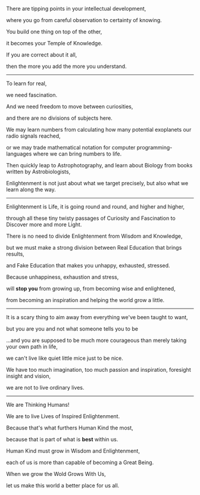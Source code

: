 There are tipping points in your intellectual development,

where you go from careful observation to certainty of knowing.

You build one thing on top of the other,

it becomes your Temple of Knowledge.

If you are correct about it all,

then the more you add the more you understand.

---

To learn for real,

we need fascination.

And we need freedom to move between curiosities,

and there are no divisions of subjects here.

We may learn numbers from calculating how many potential exoplanets our radio signals reached,

or we may trade mathematical notation for computer programming-languages where we can bring numbers to life.

Then quickly leap to Astrophotography, and learn about Biology from books written by Astrobiologists,

Enlightenment is not just about what we target precisely, but also what we learn along the way.

---

Enlightenment is Life, it is going round and round, and higher and higher,

through all these tiny twisty passages of Curiosity and Fascination to Discover more and more Light.

There is no need to divide Enlightenment from Wisdom and Knowledge,

but we must make a strong division between Real Education that brings results,

and Fake Education that makes you unhappy, exhausted, stressed.

Because unhappiness, exhaustion and stress,

will **stop you** from growing up, from becoming wise and enlightened,

from becoming an inspiration and helping the world grow a little.

---

It is a scary thing to aim away from everything we've been taught to want,

but you are you and not what someone tells you to be

...and you are supposed to be much more courageous than merely taking your own path in life,

we can't live like quiet little mice just to be nice.

We have too much imagination, too much passion and inspiration, foresight insight and vision,

we are not to live ordinary lives.

---

We are Thinking Humans!

We are to live Lives of Inspired Enlightenment.

Because that's what furthers Human Kind the most,

because that is part of what is **best** within us.

Human Kind must grow in Wisdom and Enlightenment,

each of us is more than capable of becoming a Great Being.

When we grow the Wold Grows With Us,

let us make this world a better place for us all.
